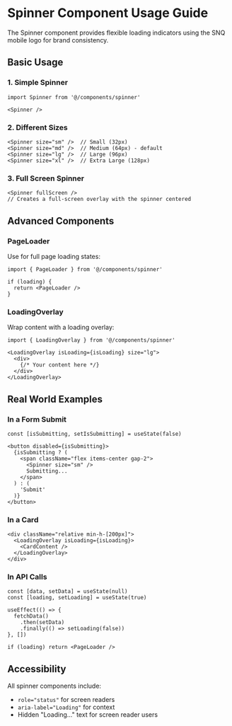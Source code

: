 # Spinner Component Usage Guide

The Spinner component provides flexible loading indicators using the SNQ mobile logo for brand consistency.

## Basic Usage

### 1. Simple Spinner
```tsx
import Spinner from '@/components/spinner'

<Spinner />
```

### 2. Different Sizes
```tsx
<Spinner size="sm" />  // Small (32px)
<Spinner size="md" />  // Medium (64px) - default
<Spinner size="lg" />  // Large (96px)
<Spinner size="xl" />  // Extra Large (128px)
```

### 3. Full Screen Spinner
```tsx
<Spinner fullScreen />
// Creates a full-screen overlay with the spinner centered
```

## Advanced Components

### PageLoader
Use for full page loading states:
```tsx
import { PageLoader } from '@/components/spinner'

if (loading) {
  return <PageLoader />
}
```

### LoadingOverlay
Wrap content with a loading overlay:
```tsx
import { LoadingOverlay } from '@/components/spinner'

<LoadingOverlay isLoading={isLoading} size="lg">
  <div>
    {/* Your content here */}
  </div>
</LoadingOverlay>
```

## Real World Examples

### In a Form Submit
```tsx
const [isSubmitting, setIsSubmitting] = useState(false)

<button disabled={isSubmitting}>
  {isSubmitting ? (
    <span className="flex items-center gap-2">
      <Spinner size="sm" />
      Submitting...
    </span>
  ) : (
    'Submit'
  )}
</button>
```

### In a Card
```tsx
<div className="relative min-h-[200px]">
  <LoadingOverlay isLoading={isLoading}>
    <CardContent />
  </LoadingOverlay>
</div>
```

### In API Calls
```tsx
const [data, setData] = useState(null)
const [loading, setLoading] = useState(true)

useEffect(() => {
  fetchData()
    .then(setData)
    .finally(() => setLoading(false))
}, [])

if (loading) return <PageLoader />
```

## Accessibility
All spinner components include:
- `role="status"` for screen readers
- `aria-label="Loading"` for context
- Hidden "Loading..." text for screen reader users
